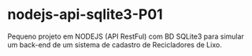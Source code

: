 # nodejs-api-sqlite3-P01
 Pequeno projeto em NODEJS (API RestFul) com BD SQLite3 para simular um back-end de um sistema de cadastro de Recicladores de Lixo.
